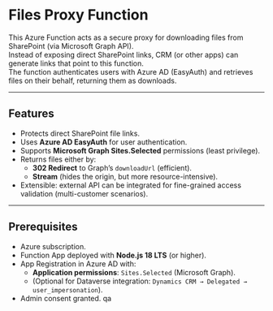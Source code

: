 # Files Proxy Function

This Azure Function acts as a secure proxy for downloading files from SharePoint (via Microsoft Graph API).  
Instead of exposing direct SharePoint links, CRM (or other apps) can generate links that point to this function.  
The function authenticates users with Azure AD (EasyAuth) and retrieves files on their behalf, returning them as downloads.

---

## Features
- Protects direct SharePoint file links.
- Uses **Azure AD EasyAuth** for user authentication.
- Supports **Microsoft Graph Sites.Selected** permissions (least privilege).
- Returns files either by:
  - **302 Redirect** to Graph’s `downloadUrl` (efficient).
  - **Stream** (hides the origin, but more resource-intensive).
- Extensible: external API can be integrated for fine-grained access validation (multi-customer scenarios).

---

## Prerequisites
- Azure subscription.
- Function App deployed with **Node.js 18 LTS** (or higher).
- App Registration in Azure AD with:
  - **Application permissions**: `Sites.Selected` (Microsoft Graph).
  - (Optional for Dataverse integration: `Dynamics CRM → Delegated → user_impersonation`).
- Admin consent granted.
qa